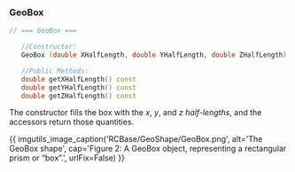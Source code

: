 
### GeoBox

```cpp
// === GeoBox ===

   //Constructor:
   GeoBox (double XHalfLength, double YHalfLength, double ZHalfLength)

   //Public Methods:
   double getXHalfLength() const
   double getYHalfLength() const
   double getZHalfLength() const
```

The constructor fills the box with the $x$, $y$, and $z$ *half-lengths*, and the accessors return those quantities.


{{ imgutils_image_caption('RCBase/GeoShape/GeoBox.png', 
   alt='The GeoBox shape', 
   cap='Figure 2: A GeoBox object, representing a rectangular prism or “box”.',
   urlFix=False) 
}}




